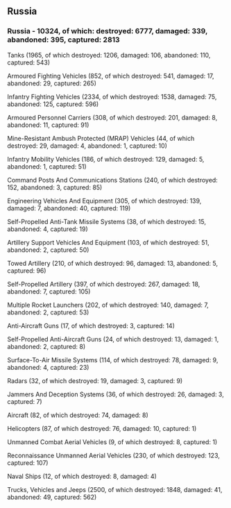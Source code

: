 
 
 ## Russia
 
 ### Russia - 10324, of which: destroyed: 6777, damaged: 339, abandoned: 395, captured: 2813

 

 

 Tanks (1965, of which destroyed: 1206, damaged: 106, abandoned: 110, captured: 543)

 Armoured Fighting Vehicles (852, of which destroyed: 541, damaged: 17, abandoned: 29, captured: 265)

 Infantry Fighting Vehicles (2334, of which destroyed: 1538, damaged: 75, abandoned: 125, captured: 596)

 Armoured Personnel Carriers (308, of which destroyed: 201, damaged: 8, abandoned: 11, captured: 91)

 Mine-Resistant Ambush Protected (MRAP) Vehicles (44, of which destroyed: 29, damaged: 4, abandoned: 1, captured: 10)

 Infantry Mobility Vehicles (186, of which destroyed: 129, damaged: 5, abandoned: 1, captured: 51)

 Command Posts And Communications Stations (240, of which destroyed: 152, abandoned: 3, captured: 85)

 Engineering Vehicles And Equipment (305, of which destroyed: 139, damaged: 7, abandoned: 40, captured: 119)

 Self-Propelled Anti-Tank Missile Systems (38, of which destroyed: 15, abandoned: 4, captured: 19)

 Artillery Support Vehicles And Equipment (103, of which destroyed: 51, abandoned: 2, captured: 50)

 Towed Artillery (210, of which destroyed: 96, damaged: 13, abandoned: 5, captured: 96)

 Self-Propelled Artillery (397, of which destroyed: 267, damaged: 18, abandoned: 7, captured: 105)

 Multiple Rocket Launchers (202, of which destroyed: 140, damaged: 7, abandoned: 2, captured: 53)

 Anti-Aircraft Guns (17, of which destroyed: 3, captured: 14)

 Self-Propelled Anti-Aircraft Guns (24, of which destroyed: 13, damaged: 1, abandoned: 2, captured: 8)

 Surface-To-Air Missile Systems (114, of which destroyed: 78, damaged: 9, abandoned: 4, captured: 23)

 Radars (32, of which destroyed: 19, damaged: 3, captured: 9)

 Jammers And Deception Systems (36, of which destroyed: 26, damaged: 3, captured: 7)

 Aircraft (82, of which destroyed: 74, damaged: 8)

 Helicopters (87, of which destroyed: 76, damaged: 10, captured: 1)

 Unmanned Combat Aerial Vehicles (9, of which destroyed: 8, captured: 1)

 Reconnaissance Unmanned Aerial Vehicles (230, of which destroyed: 123, captured: 107)

 Naval Ships (12, of which destroyed: 8, damaged: 4)

 Trucks, Vehicles and Jeeps (2500, of which destroyed: 1848, damaged: 41, abandoned: 49, captured: 562)


